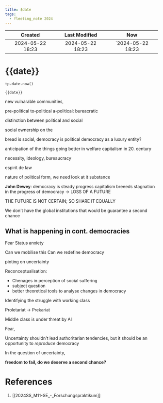 ```yaml
---
title: $date
tags:
  - fleeting_note 2024
---
```

|     Created      |  Last Modified   |        Now        |
| :--------------: | :--------------: | :---------------: |
| 2024-05-22 18:23 | 2024-05-22 18:23 | `2024-05-22 18:23 |

# {{date}}

```templater
tp.date.now()
```

```
{{date}}
```

new vulnarable communities, 

pre-political
to-political
a-political: bureacratic

distinction between political and social

social ownership on the 

bread is social, democracy is political
democracy as a luxury entity?

anticipation of the things going better in welfare capitalism in 20. century

necessity, ideology, bureaucracy

espirit de law

nature of political form, we need look at it substance

**John Dewey**:
democracy is steady progress
capitalism breeeds stagnation in the progress of democracy -> LOSS OF A FUTURE

THE FUTURE IS NOT CERTAIN; SO SHARE IT EQUALLY

We don't have the global institutions that would be guarantee a second chance

## What is happening in cont. democracies
Fear 
Status anxiety

Can we mobilise this
Can we redefine democracy

pioting on uncertainty

Reconceptualisation:
- Chenages in perception of social suffering
- subject question
- better theoretical tools to analyse changes in democracy

Identifying the struggle with working class

Proletariat -> Prekariat

Middle class is under threat by AI

Fear, 

Uncertainty shouldn't lead authoritarian tendencies, but it should be an opportunity to *reproduce* democracy 

In the question of uncertainty, 

**freedom to fail, do we deserve a second chance?**
# References
1. [[2024SS_M11-SE_-_Forschungspraktikum]]
